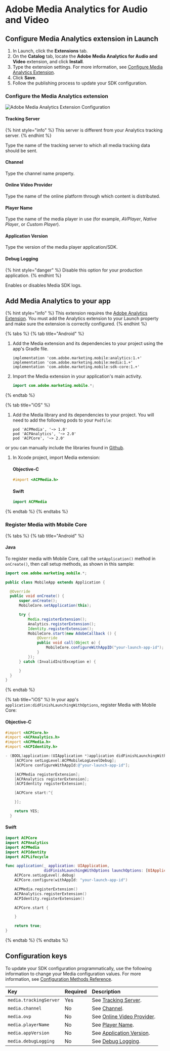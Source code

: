 # Adobe Media Analytics for Audio and Video

## Configure Media Analytics extension in Launch

1. In Launch, click the **Extensions** tab.
2. On the **Catalog** tab, locate the **Adobe Media Analytics for Audio and Video** extension, and click **Install**.
3. Type the extension settings. For more information, see [Configure Media Analytics Extension](./#configure-media-analytics-extension).
4. Click **Save**.
5. Follow the publishing process to update your SDK configuration.

### Configure the Media Analytics extension

![Adobe Media Analytics Extension Configuration](../../.gitbook/assets/ext-ma-configuration.png)

#### Tracking Server

{% hint style="info" %}
This server is different from your Analytics tracking server.
{% endhint %}

Type the name of the tracking server to which all media tracking data should be sent.

#### Channel

Type the channel name property.

#### Online Video Provider

Type the name of the online platform through which content is distributed.

#### Player Name

Type the name of the media player in use \(for example, _AVPlayer_, _Native Player_, or _Custom Player_\).

#### Application Version

Type the version of the media player application/SDK.

#### Debug Logging

{% hint style="danger" %}
Disable this option for your production application.
{% endhint %}

Enables or disables Media SDK logs. 

## Add Media Analytics to your app

{% hint style="info" %}
This extension requires the [Adobe Analytics Extension](../adobe-analytics/). You must add the Analytics extension to your Launch property and make sure the extension is correctly configured.
{% endhint %}

{% tabs %}
{% tab title="Android" %}
1. Add the Media extension and its dependencies to your project using the app's Gradle file.

   ```text
   implementation 'com.adobe.marketing.mobile:analytics:1.+'
   implementation 'com.adobe.marketing.mobile:media:1.+'
   implementation 'com.adobe.marketing.mobile:sdk-core:1.+'
   ```

1. Import the Media extension in your application's main activity.

   ```java
   import com.adobe.marketing.mobile.*;
   ```
{% endtab %}

{% tab title="iOS" %}
1. Add the Media library and its dependencies to your project. You will need to add the following pods to your `Podfile`:

   ```text
   pod 'ACPMedia', '~> 1.0'
   pod 'ACPAnalytics', '~> 2.0'
   pod 'ACPCore', '~> 2.0'
   ```

or you can manually include the libraries found in [Github](https://github.com/Adobe-Marketing-Cloud/acp-sdks).

1. In Xcode project, import Media extension:

    #### Objective-C

    ```objectivec
    #import <ACPMedia.h>
    ```

    #### Swift

    ```swift
   import ACPMedia
   ```
  {% endtab %}
  {% endtabs %}

### Register Media with Mobile Core

{% tabs %}
{% tab title="Android" %}
#### Java

To register media with Mobile Core, call the `setApplication()` method in `onCreate()`, then call setup methods, as shown in this sample:

```java
import com.adobe.marketing.mobile.*;

public class MobileApp extends Application {

  @Override
  public void onCreate() {
      super.onCreate();
      MobileCore.setApplication(this);

      try {
          Media.registerExtension();
          Analytics.registerExtension();
          Identity.registerExtension();
          MobileCore.start(new AdobeCallback () {
              @Override
              public void call(Object o) {
                  MobileCore.configureWithAppID("your-launch-app-id");
              }
          });
      } catch (InvalidInitException e) {

      }
  }
}
```
{% endtab %}

{% tab title="iOS" %}
In your app's `application:didFinishLaunchingWithOptions`, register Media with Mobile Core:

#### Objective-C

```objectivec
#import <ACPCore.h>
#import <ACPAnalytics.h>
#import <ACPMedia.h>
#import <ACPIdentity.h>

- (BOOL)application:(UIApplication *)application didFinishLaunchingWithOptions:(NSDictionary *)launchOptions {
    [ACPCore setLogLevel:ACPMobileLogLevelDebug];
    [ACPCore configureWithAppId:@"your-launch-app-id"];

    [ACPMedia registerExtension];
    [ACPAnalytics registerExtension];
    [ACPIdentity registerExtension];

    [ACPCore start:^{

    }];

    return YES;
  }
```

#### Swift

```swift
import ACPCore
import ACPAnalytics
import ACPMedia
import ACPIdentity
import ACPLifecycle

func application(_ application: UIApplication, 
                 didFinishLaunchingWithOptions launchOptions: [UIApplication.LaunchOptionsKey: Any]?) -> Bool {
    ACPCore.setLogLevel(.debug)
    ACPCore.configure(withAppId: "your-launch-app-id")

    ACPMedia.registerExtension()
    ACPAnalytics.registerExtension()
    ACPIdentity.registerExtension()

    ACPCore.start {

    }

    return true;
}
```
{% endtab %}
{% endtabs %}

## Configuration keys

To update your SDK configuration programmatically, use the following information to change your Media configuration values. For more information, see [Configuration Methods Reference](../mobile-core/configuration-reference/#update-configuration).

| Key | Required | Description |
| :--- | :--- | :--- |
| `media.trackingServer` | Yes | See [Tracking Server](./#tracking-server). |
| `media.channel` | No | See [Channel](./#channel). |
| `media.ovp` | No | See [Online Video Provider](./#online-video-provider). |
| `media.playerName` | No | See [Player Name](./#player-name). |
| `media.appVersion` | No | See [Application Version](./#application-version). |
| `media.debugLogging` | No | See [Debug Logging](./#debug-logging). |

